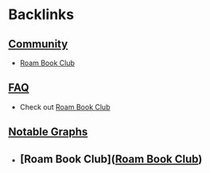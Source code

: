 
# Backlinks
## [Community](<Community.md>)
- [Roam Book Club](<Roam Book Club.md>)

## [FAQ](<FAQ.md>)
- Check out [Roam Book Club](<Roam Book Club.md>)

## [Notable Graphs](<Notable Graphs.md>)
- ## [Roam Book Club]([Roam Book Club](<Roam Book Club.md>))

